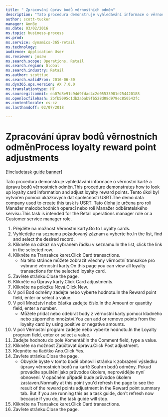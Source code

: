 ```yaml
--- 
title: " Zpracování úprav bodů věrnostních odměn"
description: "Tato procedura demonstruje vyhledávání informace o věrnostní kartě a úpravu bodů věrnostních odměn."
author: scott-tucker
manager: AnnBe
ms.date: 03/02/2016
ms.topic: business-process
ms.prod: 
ms.service: dynamics-365-retail
ms.technology: 
audience: Application User
ms.reviewer: josaw
ms.search.scope: Operations, Retail
ms.search.region: Global
ms.search.industry: Retail
ms.author: scotttuc
ms.search.validFrom: 2016-06-30
ms.dyn365.ops.version: AX 7.0.0
ms.translationtype: HT
ms.sourcegitcommit: ea07d8e91c94d9fdad4c2d05533981e254420188
ms.openlocfilehash: 2bfb5095c1db2a5ab9fb528d08d979ec850543fc
ms.contentlocale: cs-cz
ms.lasthandoff: 02/07/2018

---
```

# <a name="process-loyalty-reward-point-adjustments"></a><span data-ttu-id="b8f1a-103"> Zpracování úprav bodů věrnostních odměn</span><span class="sxs-lookup"><span data-stu-id="b8f1a-103">Process loyalty reward point adjustments</span></span>

[!include[task guide banner](../includes/task-guide-banner.md)]

<span data-ttu-id="b8f1a-104">Tato procedura demonstruje vyhledávání informace o věrnostní kartě a úpravu bodů věrnostních odměn.</span><span class="sxs-lookup"><span data-stu-id="b8f1a-104">This procedure demonstrates how to look up loyalty card information and adjust loyalty reward points.</span></span> <span data-ttu-id="b8f1a-105">Tento úkol byl vytvořen pomocí ukázkových dat společnosti USRT.</span><span class="sxs-lookup"><span data-stu-id="b8f1a-105">The demo data company used to create this task is USRT.</span></span> <span data-ttu-id="b8f1a-106">Tato úloha je určena pro roli Manažer maloobchodních operací nebo roli Manažer odběratelského servisu.</span><span class="sxs-lookup"><span data-stu-id="b8f1a-106">This task is intended for the Retail operations manager role or a Customer service manager role.</span></span>

1. <span data-ttu-id="b8f1a-107">Přejděte na možnost Věrnostní karty.</span><span class="sxs-lookup"><span data-stu-id="b8f1a-107">Go to Loyalty cards.</span></span>
2. <span data-ttu-id="b8f1a-108">Vyhledejte na seznamu požadovaný záznam a vyberte ho.</span><span class="sxs-lookup"><span data-stu-id="b8f1a-108">In the list, find and select the desired record.</span></span>
3. <span data-ttu-id="b8f1a-109">Klikněte na odkaz na vybraném řádku v seznamu.</span><span class="sxs-lookup"><span data-stu-id="b8f1a-109">In the list, click the link in the selected row.</span></span>
4. <span data-ttu-id="b8f1a-110">Klikněte na Transakce karet.</span><span class="sxs-lookup"><span data-stu-id="b8f1a-110">Click Card transactions.</span></span>
    * <span data-ttu-id="b8f1a-111">Na této stránce můžete zobrazit všechny věrnostní transakce pro vybrané věrnostní karty.</span><span class="sxs-lookup"><span data-stu-id="b8f1a-111">On this page you can view all loyalty transactions for the selected loyalty card.</span></span>  
5. <span data-ttu-id="b8f1a-112">Zavřete stránku.</span><span class="sxs-lookup"><span data-stu-id="b8f1a-112">Close the page.</span></span>
6. <span data-ttu-id="b8f1a-113">Klikněte na Úpravy karty.</span><span class="sxs-lookup"><span data-stu-id="b8f1a-113">Click Card adjustments.</span></span>
7. <span data-ttu-id="b8f1a-114">Klikněte na položku Nová.</span><span class="sxs-lookup"><span data-stu-id="b8f1a-114">Click New.</span></span>
8. <span data-ttu-id="b8f1a-115">V poli Bod odměny zadejte nebo vyberte hodnotu.</span><span class="sxs-lookup"><span data-stu-id="b8f1a-115">In the Reward point field, enter or select a value.</span></span>
9. <span data-ttu-id="b8f1a-116">V poli Množství nebo částka zadejte číslo.</span><span class="sxs-lookup"><span data-stu-id="b8f1a-116">In the Amount or quantity field, enter a number.</span></span>
    * <span data-ttu-id="b8f1a-117">Můžete přidat nebo odebrat body z věrnostní karty pomocí kladného nebo záporného množství.</span><span class="sxs-lookup"><span data-stu-id="b8f1a-117">You can add or remove points from the loyalty card by using positive or negative amounts.</span></span>  
10. <span data-ttu-id="b8f1a-118">V poli Věrnostní program zadejte nebo vyberte hodnotu.</span><span class="sxs-lookup"><span data-stu-id="b8f1a-118">In the Loyalty program field, enter or select a value.</span></span>
11. <span data-ttu-id="b8f1a-119">Zadejte hodnotu do pole Komentář.</span><span class="sxs-lookup"><span data-stu-id="b8f1a-119">In the Comment field, type a value.</span></span>
12. <span data-ttu-id="b8f1a-120">Klikněte na možnost Zaúčtovat úpravu.</span><span class="sxs-lookup"><span data-stu-id="b8f1a-120">Click Post adjustment.</span></span>
13. <span data-ttu-id="b8f1a-121">Klepněte na tlačítko Ano.</span><span class="sxs-lookup"><span data-stu-id="b8f1a-121">Click Yes.</span></span>
14. <span data-ttu-id="b8f1a-122">Zavřete stránku.</span><span class="sxs-lookup"><span data-stu-id="b8f1a-122">Close the page.</span></span>
    * <span data-ttu-id="b8f1a-123">Obvykle byste v tomto bodě obnovili stránku k zobrazení výsledku úpravy věrnostních bodů na kartě Souhrn bodů odměny. Pokud provádíte spuštění jako průvodce úkolem, neprovádějte nyní obnovení. V opačném případě bude průvodce úkolem zastaven.</span><span class="sxs-lookup"><span data-stu-id="b8f1a-123">Normally at this point you'd refresh the page to see the result of the reward points adjustment in the Reward point summary tab. But if you are running this as a task guide, don't refresh now because if you do, the task guide will stop.</span></span>  
15. <span data-ttu-id="b8f1a-124">Klikněte na Transakce karet.</span><span class="sxs-lookup"><span data-stu-id="b8f1a-124">Click Card transactions.</span></span>
16. <span data-ttu-id="b8f1a-125">Zavřete stránku.</span><span class="sxs-lookup"><span data-stu-id="b8f1a-125">Close the page.</span></span>


